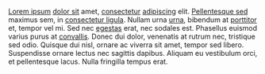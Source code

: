<a name="lorem_ipsum"></a>
<a id="dolor_sit"></a>
<a id=risus></a>
<a   name =   "consectetur"  ></a>
<a   id =   "adipiscing"  ></a>
<a   name =   "Morbi ornare"  ></a>
<a   id =   "diam ut hendrerit"  ></a>
<a name=elit Pellentesque></a>
<a  name =   sed maximus ></a>
<a id=vestibulum orci></a>
<a  id =   Etiam    vel ></a>
	






[Lorem ipsum](#lorem_ipsum) [dolor sit](#dolor_sit) amet, [consectetur](#consectetur) [adipiscing](#adipiscing) elit. [Pellentesque sed](<#Morbi ornare>) maximus sem, in [consectetur ligula](<#diam ut hendrerit>). Nullam urna [urna](#elit), bibendum at [porttitor](#sed) et, tempor vel mi. Sed nec [egestas](#vestibulum) erat, nec sodales est. Phasellus euismod varius purus at [convallis](#Etiam). Donec dui dolor, venenatis at rutrum nec, tristique sed odio. Quisque dui nisl, ornare ac viverra sit amet, tempor sed libero. Suspendisse ornare lectus nec sagittis dapibus. Aliquam eu vestibulum orci, et pellentesque lacus. Nulla fringilla tempus erat.